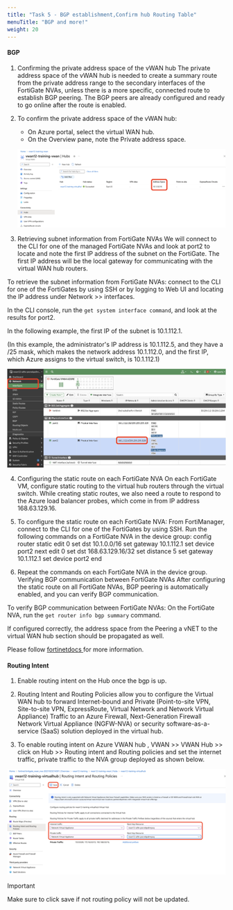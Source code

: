 ```yaml
---
title: "Task 5 - BGP establishment,Confirm hub Routing Table"
menuTitle: "BGP and more!"
weight: 20
---
```


#### BGP  


1. Confirming the private address space of the vWAN hub
The private address space of the vWAN hub is needed to create a summary route from the private address range to the secondary interfaces of the FortiGate NVAs, unless there is a more specific, connected route to establish BGP peering. The BGP peers are already configured and ready to go online after the route is enabled.


2. To confirm the private address space of the vWAN hub:
    - On Azure portal, select the virtual WAN hub.
    - On the Overview pane, note the Private address space.

    ![bgp1](../images/bgp1.png)


3. Retrieving subnet information from FortiGate NVAs
We will connect to the CLI for one of the managed FortiGate NVAs and look at port2 to locate and note the first IP address of the subnet on the FortiGate. The first IP address will be the local gateway for communicating with the virtual WAN hub routers.


To retrieve the subnet information from FortiGate NVAs:
connect to the CLI for one of the FortiGates by using SSH or by logging to Web UI and locating the IP address under Network >> interfaces. 

In the CLI console, run the ```get system interface command```, and look at the results for port2.

In the following example, the first IP of the subnet is 10.1.112.1.

(In this example, the administrator's IP address is 10.1.112.5, and they have a /25 mask, which makes the network address 10.1.112.0, and the first IP, which Azure assigns to the virtual switch, is 10.1.112.1)

 ![bgp2](../images/bgp2.png)


4. Configuring the static route on each FortiGate NVA
On each FortiGate VM, configure static routing to the virtual hub routers through the virtual switch. While creating static routes, we also need a route to respond to the Azure load balancer probes, which come in from IP address 168.63.129.16.

5. To configure the static route on each FortiGate NVA:
From FortiManager, connect to the CLI for one of the FortiGates by using SSH.
Run the following commands on a FortiGate NVA in the device group:
config router static
    edit 0 
        set dst 10.1.0.0/16
        set gateway 10.1.112.1
        set device port2
    next
    edit 0
        set dst 168.63.129.16/32
        set distance 5
        set gateway 10.1.112.1
        set device port2
end

6. Repeat the commands on each FortiGate NVA in the device group.
Verifying BGP communication between FortiGate NVAs
After configuring the static route on all FortiGate NVAs, BGP peering is automatically enabled, and you can verify BGP communication.

To verify BGP communication between FortiGate NVAs:
On the FortiGate NVA, run the ```get router info bgp summary``` command.


If configured correctly, the address space from the Peering a vNET to the virtual WAN hub section should be propagated as well.

Please follow [fortinetdocs ](https://docs.fortinet.com/document/fortigate-public-cloud/7.4.0/azure-vwan-ngfw-deployment-guide/860717/configuring-static-routes-and-enabling-bgp-on-fortigate-nvas "Fortinet documents") for more information. 

#### Routing Intent

1. Enable routing intent on the Hub once the bgp is up. 

2. Routing Intent and Routing Policies allow you to configure the Virtual WAN hub to forward Internet-bound and Private (Point-to-site VPN, Site-to-site VPN, ExpressRoute, Virtual Network and Network Virtual Appliance) Traffic to an Azure Firewall, Next-Generation Firewall Network Virtual Appliance (NGFW-NVA) or security software-as-a-service (SaaS) solution deployed in the virtual hub.

3. To enable routing intent on Azure VWAN hub , VWAN >> VWAN Hub >> click on Hub >> Routing intent and Routing policies and set the internet traffic, private traffic to the NVA group deployed as shown below. 

![bgp3](../images/bgp3.png)

> [!IMPORTANT]  
> Make sure to click save if not routing policy will not be updated. 


